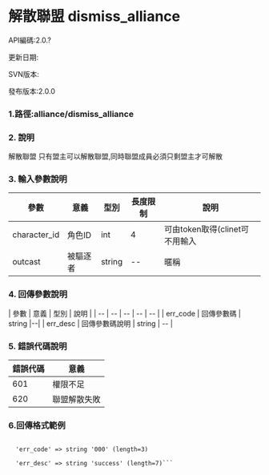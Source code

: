 # 解散聯盟 dismiss_alliance






API編碼:2.0.?





更新日期:

> 

SVN版本:

> 

發布版本:2.0.0
### 1.路徑:alliance/dismiss_alliance

### 2. 說明

解散聯盟 只有盟主可以解散聯盟,同時聯盟成員必須只剩盟主才可解散
### 3. 輸入參數說明
| 參數 | 意義 | 型別 |長度限制| 說明 |
| -- | -- | -- | -- | -- |
|character_id |角色ID|int|4|可由token取得(clinet可不用輸入|
|outcast|被驅逐者|string|--|暱稱|



### 4. 回傳參數說明
| 參數 | 意義 | 型別 | 說明 |
| -- | -- | -- | -- | -- |
| err_code | 回傳參數碼 | string |--|
| err_desc | 回傳參數碼說明 | string | -- |




### 5. 錯誤代碼說明
|錯誤代碼|意義|
|--|--|
|601|權限不足|
|620|聯盟解散失敗|

### 6.回傳格式範例

```array (size=2)

  'err_code' => string '000' (length=3)
  
  'err_desc' => string 'success' (length=7)```